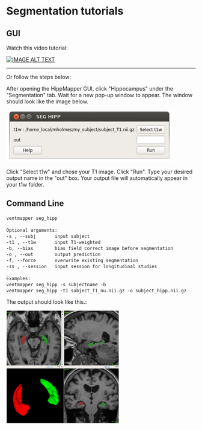 # Segmentation tutorials

## GUI

Watch this video tutorial:

[![IMAGE ALT TEXT](https://img.youtube.com/vi/QF-1oIQ4eRA/0.jpg)](https://youtu.be/QF-1oIQ4eRA "Hipp Seg")

-----

Or follow the steps below:

After opening the HippMapper GUI, click "Hippocampus" under the "Segmentation" tab. Wait for a new pop-up window to appear. The window should look like the image below.

![hippocampus pop up window](images/hipp_1.PNG)

Click "Select t1w" and chose your T1 image. Click "Run".
Type your desired output name in the "out" box.
Your output file will automatically appear in your t1w folder.


## Command Line

    ventmapper seg_hipp
    
    Optional arguments:
    -s , --subj       input subject
    -t1 , --t1w       input T1-weighted
    -b, --bias        bias field correct image before segmentation
    -o , --out        output prediction
    -f, --force       overwrite existing segmentation
    -ss , --session   input session for longitudinal studies
    
    Examples:
    ventmapper seg_hipp -s subjectname -b
    ventmapper seg_hipp -t1 subject_T1_nu.nii.gz -o subject_hipp.nii.gz

The output should look like this.:

![hippocampus segmentation](images/3d_snap_resize.png)

